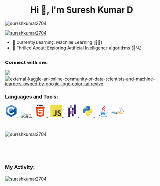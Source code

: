 <h1 align="center">Hi 👋, I'm Suresh Kumar D </h1>
<p align="left"> <img src="https://komarev.com/ghpvc/?username=sureshkumar2704&label=Profile%20views&color=0e75b6&style=flat" alt="sureshkumar2704" /> </p>

<p align="left"> <a href="https://github.com/ryo-ma/github-profile-trophy"><img src="https://github-profile-trophy.vercel.app/?username=sureshkumar2704" alt="sureshkumar2704" /></a> </p>


- 🌱 Currently Learning: Machine Learning (🤖✨)
- 🚀 Thrilled About: Exploring Artificial Intelligence algorithms (🧠🔍)

<h3 align="left">Connect with me:</h3>
<p >
<a href="https://www.linkedin.com/in/suresh-kumar-372579284/"> <img src="https://img.shields.io/badge/LinkedIn-0077B5?style=for-the-badge&logo=linkedin&logoColor=white" /></a>
<a href="https://www.kaggle.com/sureshkumardj"><img width="24" height="24" src="https://img.icons8.com/external-tal-revivo-color-tal-revivo/24/external-kaggle-an-online-community-of-data-scientists-and-machine-learners-owned-by-google-logo-color-tal-revivo.png" alt="external-kaggle-an-online-community-of-data-scientists-and-machine-learners-owned-by-google-logo-color-tal-revivo"/>

<h3 align="left">Languages and Tools:</h3>
<p align="left"> 
  <a href="https://www.cprogramming.com/" target="_blank" rel="noreferrer"><img src="https://raw.githubusercontent.com/devicons/devicon/master/icons/c/c-original.svg" alt="c" width="40" height="40"/> </a>&nbsp;
  <a href="https://git-scm.com/" target="_blank" rel="noreferrer"> <img src="https://www.vectorlogo.zone/logos/git-scm/git-scm-icon.svg" alt="git" width="40" height="40"/> </a>&nbsp;
  <a href="https://www.w3.org/html/" target="_blank" rel="noreferrer"><img src="https://raw.githubusercontent.com/devicons/devicon/master/icons/html5/html5-original-wordmark.svg" alt="html5" width="40" height="40"/> </a>&nbsp;
  <a href="https://developer.mozilla.org/en-US/docs/Web/JavaScript" target="_blank" rel="noreferrer"><img src="https://raw.githubusercontent.com/devicons/devicon/master/icons/javascript/javascript-original.svg" alt="javascript" width="40" height="40"/> </a>&nbsp;
  <a href="https://pandas.pydata.org/" target="_blank" rel="noreferrer"><img src="https://raw.githubusercontent.com/devicons/devicon/2ae2a900d2f041da66e950e4d48052658d850630/icons/pandas/pandas-original.svg" alt="pandas" width="40" height="40"/> </a>&nbsp;
  <a href="https://www.python.org" target="_blank" rel="noreferrer"><img src="https://raw.githubusercontent.com/devicons/devicon/master/icons/python/python-original.svg" alt="python" width="40" height="40"/> </a>&nbsp;
  <a href="https://www.java.com" target="_blank" rel="noreferrer"><img src="https://raw.githubusercontent.com/devicons/devicon/master/icons/java/java-original.svg" alt="java" width="40" height="40"/></a>&nbsp;
  <a href="https://www.mysql.com" target="_blank" rel="noreferrer"><img src="https://raw.githubusercontent.com/devicons/devicon/master/icons/mysql/mysql-original-wordmark.svg" alt="mysql" width="40" height="40"/></a>
</p>
<br>
<p><img align="left" src="https://github-readme-stats.vercel.app/api/top-langs?username=sureshkumar2704&show_icons=true&locale=en&layout=compact" alt="sureshkumar2704" /> </p>
<br><br><br><br><br>
<h3 align="left">My Activity: </h3>
<p>
  <img align="center" width="45%" src="https://github-readme-stats.vercel.app/api?username=sureshkumar2704&show_icons=true&locale=en" alt="sureshkumar2704" /> &nbsp;&nbsp;&nbsp;
<!-- <img align="center" width="45%" src="https://github-readme-streak-stats.herokuapp.com/?user=sureshkumar2704&" alt="sureshkumar2704" />


[![Activity graph](https://github-readme-activity-graph.vercel.app/graph?username=sureshkumar2704&bg_color=000000&color=ffffff&line=ff9300&point=ffffff&area=true&hide_border=true)](https://github.com/ashutosh00710/github-readme-activity-graph)

 </p>

<h3>Coding skills: </h3>

[![SkillRack](https://img.shields.io/badge/SkillRack-Profile-blue?style=flat-square)](http://www.skillrack.com/faces/resume.xhtml?id=474552&key=ba52ab3a3e3e91edbdd99960389da26679293afc)  

[![HackerRank Badge](https://img.shields.io/badge/-HackerRank-2EC866?style=flat-square&logo=HackerRank&logoColor=white)](https://www.hackerrank.com/sureshkumar27)


![LeetCode Stats](https://leetcard.jacoblin.cool/SureshKumar27?theme=dark&font=Molle&ext=contest)


